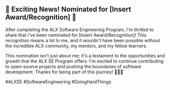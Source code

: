 
## 🚀 Exciting News! Nominated for [Insert Award/Recognition] 🌟

After completing the ALX Software Engineering Program, I'm thrilled to share that I've been nominated for [Insert Award/Recognition]! This recognition means a lot to me, and it wouldn't have been possible without the incredible ALX community, my mentors, and my fellow learners.

This nomination isn't just about me; it's a testament to the opportunities and growth that the ALX SE Program offers. I'm excited to continue contributing to open-source projects and pushing the boundaries of software development. Thanks for being part of this journey! 👩‍💻🚀

#ALXSE #SoftwareEngineering #DoingHardThings
